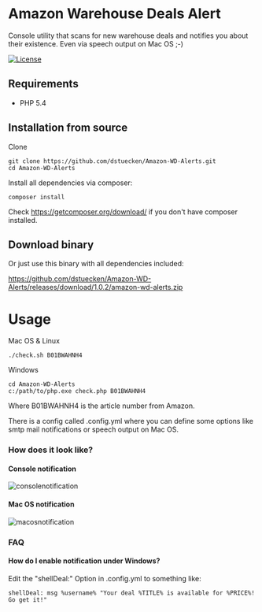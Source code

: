 # Amazon Warehouse Deals Alert

Console utility that scans for new warehouse deals and notifies you about their existence. Even via speech output on Mac OS ;-)

[![License](https://poser.pugx.org/dstuecken/Amazon-WD-Alerts/license)](https://packagist.org/packages/dstuecken/Amazon-WD-Alerts)

## Requirements

* PHP 5.4

## Installation from source 

Clone

```shell
git clone https://github.com/dstuecken/Amazon-WD-Alerts.git
cd Amazon-WD-Alerts
```

Install all dependencies via composer:

```shell
composer install
```

Check https://getcomposer.org/download/ if you don't have composer installed.

## Download binary

Or just use this binary with all dependencies included:

https://github.com/dstuecken/Amazon-WD-Alerts/releases/download/1.0.2/amazon-wd-alerts.zip

# Usage

Mac OS & Linux

```shell
./check.sh B01BWAHNH4
```

Windows

```shell
cd Amazon-WD-Alerts
c:/path/to/php.exe check.php B01BWAHNH4
```

Where B01BWAHNH4 is the article number from Amazon.

There is a config called .config.yml where you can define some options like smtp mail notifications or speech output on Mac OS.

### How does it look like?

#### Console notification
![consolenotification](https://cloud.githubusercontent.com/assets/493399/20566057/1fa6ecf6-b194-11e6-8b5c-f9c8d47b1a52.png)

#### Mac OS notification
![macosnotification](https://cloud.githubusercontent.com/assets/493399/20566058/1fc07338-b194-11e6-90db-40fc23a75942.png)


### FAQ

#### How do I enable notification under Windows?

Edit the "shellDeal:" Option in .config.yml to something like:

```shell
shellDeal: msg %username% "Your deal %TITLE% is available for %PRICE%! Go get it!"
```
